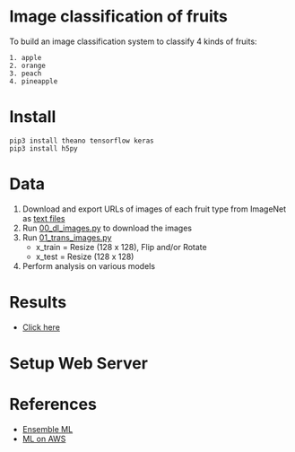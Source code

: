 # Image classification of fruits

To build an image classification system to classify 4 kinds of fruits: 
~~~
1. apple
2. orange
3. peach
4. pineapple
~~~

# Install
~~~
pip3 install theano tensorflow keras
pip3 install h5py
~~~

# Data
1. Download and export URLs of images of each fruit type from ImageNet as [text files](data/download/url/)
2. Run [00_dl_images.py](00_dl_images.py) to download the images
3. Run [01_trans_images.py](01_trans_images.py) 
     * x_train = Resize (128 x 128), Flip and/or Rotate
     * x_test = Resize (128 x 128)
4. Perform analysis on various models

# Results
* [Click here](results/README.md)

# Setup Web Server



# References
* [Ensemble ML](https://machinelearningmastery.com/ensemble-machine-learning-algorithms-python-scikit-learn/)
* [ML on AWS](https://machinelearningmastery.com/develop-evaluate-large-deep-learning-models-keras-amazon-web-services/)

